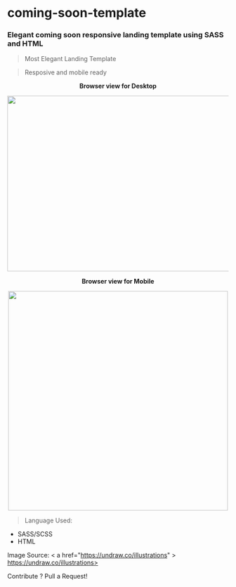 # coming-soon-template 
### Elegant coming soon responsive landing template using SASS and HTML 



> Most Elegant Landing Template 

> Resposive and mobile ready 

<p align="center"> <b>  Browser view for Desktop  </p> </b>

<p align="center">
  <img width="800" height="400" src="https://www.meghshyam.com/photos/coming_desktop.png">
</p> 


<p align="center"> <b>  Browser view for Mobile  </p> </b>

<p align="center">
  <img width="500" height="500" src="https://www.meghshyam.com/photos/coming_mobile.png">
</p> 



> Language Used: 

- SASS/SCSS 
- HTML 

Image Source: < a href="https://undraw.co/illustrations" > https://undraw.co/illustrations>

Contribute ? Pull a Request! 


